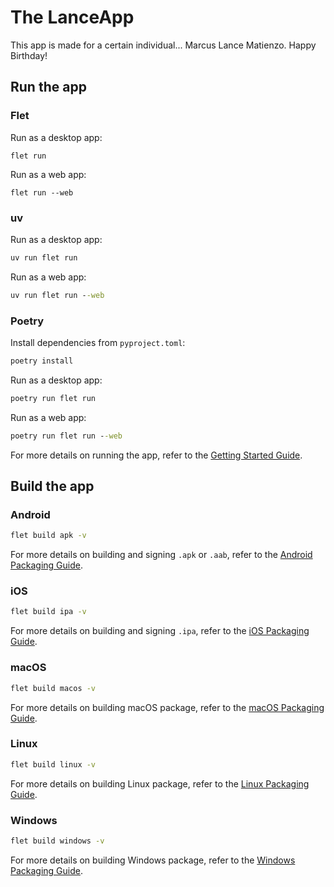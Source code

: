 # The LanceApp

This app is made for a certain individual... Marcus Lance Matienzo.
Happy Birthday!

## Run the app

### Flet

Run as a desktop app:

```flet
flet run
```

Run as a web app:

```flet
flet run --web
```

### uv

Run as a desktop app:

```cmd
uv run flet run
```

Run as a web app:

```cmd
uv run flet run --web
```

### Poetry

Install dependencies from `pyproject.toml`:

```cmd
poetry install
```

Run as a desktop app:

```cmd
poetry run flet run
```

Run as a web app:

```cmd
poetry run flet run --web
```

For more details on running the app, refer to the [Getting Started Guide](https://flet.dev/docs/getting-started/).

## Build the app

### Android

```cmd
flet build apk -v
```

For more details on building and signing `.apk` or `.aab`, refer to the [Android Packaging Guide](https://flet.dev/docs/publish/android/).

### iOS

```cmd
flet build ipa -v
```

For more details on building and signing `.ipa`, refer to the [iOS Packaging Guide](https://flet.dev/docs/publish/ios/).

### macOS

```cmd
flet build macos -v
```

For more details on building macOS package, refer to the [macOS Packaging Guide](https://flet.dev/docs/publish/macos/).

### Linux

```cmd
flet build linux -v
```

For more details on building Linux package, refer to the [Linux Packaging Guide](https://flet.dev/docs/publish/linux/).

### Windows

```cmd
flet build windows -v
```

For more details on building Windows package, refer to the [Windows Packaging Guide](https://flet.dev/docs/publish/windows/).
